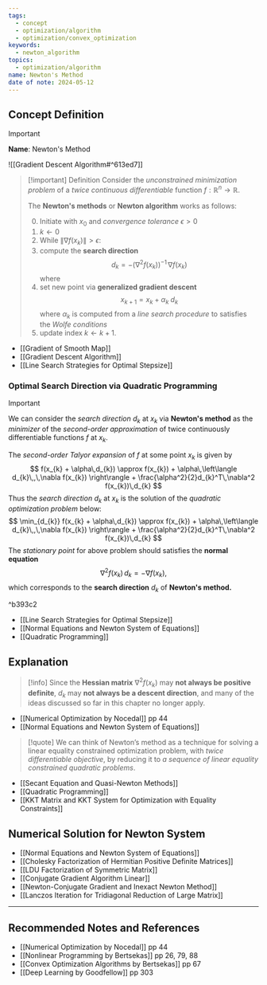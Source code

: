 ```yaml
---
tags:
  - concept
  - optimization/algorithm
  - optimization/convex_optimization
keywords:
  - newton_algorithm
topics:
  - optimization/algorithm
name: Newton's Method
date of note: 2024-05-12
---
```


## Concept Definition

>[!important]
>**Name**: Newton's Method

![[Gradient Descent Algorithm#^613ed7]]

>[!important] Definition
>Consider the *unconstrained  minimization problem* of a *twice continuous differentiable* function $f: \mathbb{R}^{n} \to \mathbb{R}$. 
>
>The **Newton's methods** or **Newton algorithm** works as follows:
>
>0. Initiate with  $x_{0}$ and *convergence tolerance* $\epsilon >0$
>1. $k \leftarrow 0$
>2. While $\lVert \nabla f(x_{k}) \rVert > \epsilon$:
>	1. compute the **search direction** $$d_{k} = - \left( \nabla^2 f(x_{k}) \right)^{-1}\,\nabla f(x_{k})$$ where 
>	2. set new point via **generalized gradient descent** $$x_{k+1} = x_{k} + \alpha_{k}\;d_{k}$$ where $\alpha_{k}$ is computed from a *line search procedure* to satisfies the *Wolfe conditions*
>	3. update index $k \leftarrow k+ 1.$   

- [[Gradient of Smooth Map]]
- [[Gradient Descent Algorithm]]
- [[Line Search Strategies for Optimal Stepsize]]

### Optimal Search Direction via Quadratic Programming

>[!important] 
>We can consider the *search direction* $d_{k}$ at $x_{k}$ via **Newton's method** as the *minimizer* of the *second-order approximation* of  twice continuously differentiable functions $f$ at $x_{k}$.
>
>The *second-order Talyor expansion* of $f$ at some point $x_{k}$ is given by 
>$$
>f(x_{k} + \alpha\,d_{k}) \approx f(x_{k}) + \alpha\,\left\langle  d_{k}\,,\,\nabla f(x_{k}) \right\rangle + \frac{\alpha^2}{2}d_{k}^T\,\nabla^2 f(x_{k})\,d_{k}
>$$
>Thus the *search direction* $d_{k}$ at $x_{k}$ is the solution of the *quadratic optimization problem* below:
>$$
>\min_{d_{k}} f(x_{k} + \alpha\,d_{k}) \approx f(x_{k}) + \alpha\,\left\langle  d_{k}\,,\,\nabla f(x_{k}) \right\rangle + \frac{\alpha^2}{2}d_{k}^T\,\nabla^2 f(x_{k})\,d_{k}
>$$
>The *stationary point* for above problem should satisfies the **normal equation**
>$$
>\nabla^2 f(x_{k})\,d_{k} = -\nabla f(x_{k}),
>$$
>which corresponds to the **search direction** $d_{k}$ of **Newton's method.**

^b393c2

- [[Line Search Strategies for Optimal Stepsize]]
- [[Normal Equations and Newton System of Equations]]
- [[Quadratic Programming]]

## Explanation

>[!info]
>Since the **Hessian matrix** $\nabla^2 f(x_{k})$ may **not always be positive definite**, $d_{k}$ may **not always be a descent direction**, and many of the ideas discussed so far in this chapter no longer apply.

- [[Numerical Optimization by Nocedal]]  pp 44
- [[Normal Equations and Newton System of Equations]]

>[!quote]
>We can think of Newton’s method as a technique for solving a linear equality constrained optimization problem, with *twice differentiable objective*, by reducing it to *a sequence of linear equality constrained quadratic problems*.

- [[Secant Equation and Quasi-Newton Methods]]
- [[Quadratic Programming]]
- [[KKT Matrix and KKT System for Optimization with Equality Constraints]]


## Numerical Solution for Newton System

- [[Normal Equations and Newton System of Equations]]
- [[Cholesky Factorization of Hermitian Positive Definite Matrices]]
- [[LDU Factorization of Symmetric Matrix]]
- [[Conjugate Gradient Algorithm Linear]]
- [[Newton-Conjugate Gradient and Inexact Newton Method]]
- [[Lanczos Iteration for Tridiagonal Reduction of Large Matrix]]



-----------
##  Recommended Notes and References



- [[Numerical Optimization by Nocedal]]  pp 44
- [[Nonlinear Programming by Bertsekas]] pp 26, 79, 88
- [[Convex Optimization Algorithms by Bertsekas]] pp 67
- [[Deep Learning by Goodfellow]] pp 303